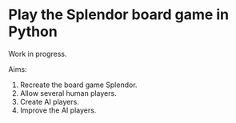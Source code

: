 # Play the Splendor board game in Python

Work in progress.

Aims: 
1) Recreate the board game Splendor.
2) Allow several human players.
3) Create AI players.
4) Improve the AI players.